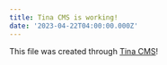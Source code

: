 ```yaml
---
title: Tina CMS is working!
date: '2023-04-22T04:00:00.000Z'
---
```



This file was created through [Tina CMS](https://tina.io)!
